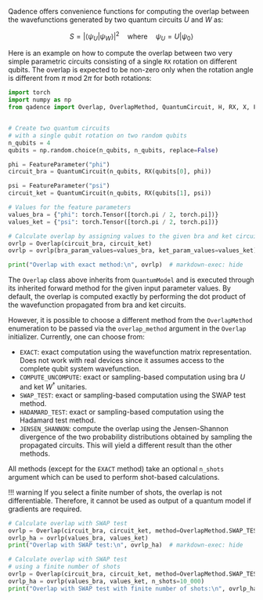 Qadence offers convenience functions for computing the overlap between the
wavefunctions generated by two quantum circuits $U$ and $W$ as:

$$
S = |\langle \psi_U | \psi_W \rangle|^2 \quad \textrm{where} \quad \psi_U = U|\psi_0\rangle
$$

Here is an example on how to compute the overlap between two very simple parametric circuits
consisting of a single `RX` rotation on different qubits. The overlap is expected to be
non-zero only when the rotation angle is different from $\pi \; \textrm{mod}\; 2\pi$ for both rotations:

```python exec="on" source="material-block" result="json" session="overlap"
import torch
import numpy as np
from qadence import Overlap, OverlapMethod, QuantumCircuit, H, RX, X, FeatureParameter, hea


# Create two quantum circuits
# with a single qubit rotation on two random qubits
n_qubits = 4
qubits = np.random.choice(n_qubits, n_qubits, replace=False)

phi = FeatureParameter("phi")
circuit_bra = QuantumCircuit(n_qubits, RX(qubits[0], phi))

psi = FeatureParameter("psi")
circuit_ket = QuantumCircuit(n_qubits, RX(qubits[1], psi))

# Values for the feature parameters
values_bra = {"phi": torch.Tensor([torch.pi / 2, torch.pi])}
values_ket = {"psi": torch.Tensor([torch.pi / 2, torch.pi])}

# Calculate overlap by assigning values to the given bra and ket circuits
ovrlp = Overlap(circuit_bra, circuit_ket)
ovrlp = ovrlp(bra_param_values=values_bra, ket_param_values=values_ket)

print("Overlap with exact method:\n", ovrlp)  # markdown-exec: hide
```

The `Overlap` class above inherits from `QuantumModel` and is executed through its inherited forward method
for the given input parameter values. By default,
the overlap is computed exactly by performing the dot product of the wavefunction propagated
from bra and ket circuits.

However, it is possible to choose a different method from the `OverlapMethod` enumeration
to be passed via the `overlap_method` argument in the `Overlap` initializer.
Currently, one can choose from:

* `EXACT`: exact computation using the wavefunction matrix representation. Does not work with real devices since it assumes access to the complete qubit system wavefunction.
* `COMPUTE_UNCOMPUTE`: exact or sampling-based computation using bra $U$ and ket $W^{\dagger}$ unitaries.
* `SWAP_TEST`: exact or sampling-based computation using the SWAP test method.
* `HADAMARD_TEST`: exact or sampling-based computation using the Hadamard test method.
* `JENSEN_SHANNON`: compute the overlap using the Jensen-Shannon divergence of the two
probability distributions obtained by sampling the propagated circuits. This will yield a different
result than the other methods.

All methods (except for the `EXACT` method) take an optional `n_shots` argument which can be used
to perform shot-based calculations.

!!! warning
    If you select a finite number of shots, the overlap is not differentiable. Therefore,
    it cannot be used as output of a quantum model if gradients are required.

```python exec="on" source="material-block" result="json" session="overlap"
# Calculate overlap with SWAP test
ovrlp = Overlap(circuit_bra, circuit_ket, method=OverlapMethod.SWAP_TEST)
ovrlp_ha = ovrlp(values_bra, values_ket)
print("Overlap with SWAP test:\n", ovrlp_ha)  # markdown-exec: hide

# Calculate overlap with SWAP test
# using a finite number of shots
ovrlp = Overlap(circuit_bra, circuit_ket, method=OverlapMethod.SWAP_TEST)
ovrlp_ha = ovrlp(values_bra, values_ket, n_shots=10_000)
print("Overlap with SWAP test with finite number of shots:\n", ovrlp_ha)  # markdown-exec: hide
```
